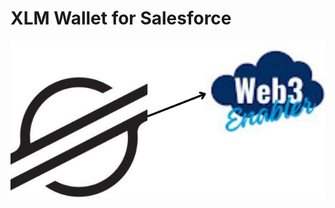 # XLM Wallet for Salesforce

![](https://github.com/MuKnSys/XLM-wallet-for-Salesforce/blob/main/documentation-and-images/XLM-Wallet-for-Salesforce-logo.png)
